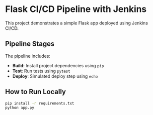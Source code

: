 ﻿# Flask CI/CD Pipeline with Jenkins

This project demonstrates a simple Flask app deployed using Jenkins CI/CD.

## Pipeline Stages

The pipeline includes:

- **Build**: Install project dependencies using `pip`
- **Test**: Run tests using `pytest`
- **Deploy**: Simulated deploy step using `echo`

## How to Run Locally

```bash
pip install -r requirements.txt
python app.py
```

